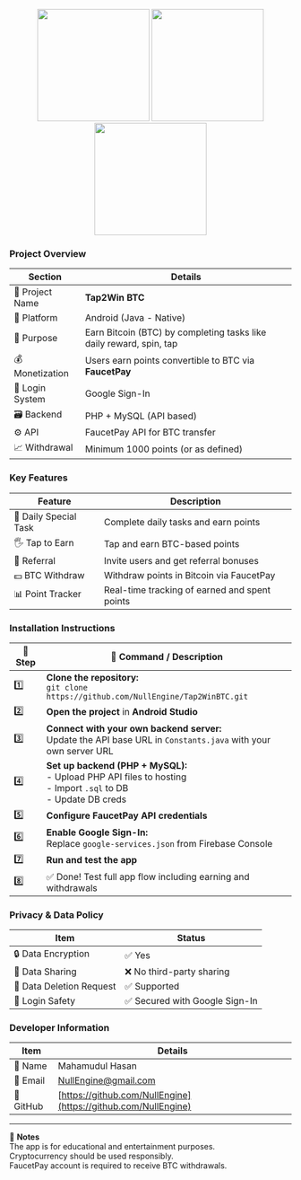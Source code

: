 <p align="center">
  <img src="https://github.com/user-attachments/assets/6a03aaaf-7c4c-447c-9561-ef7d748d5fd5" width="200"/>
  <img src="https://github.com/user-attachments/assets/342b2ccc-4570-4b2e-89d3-503194e203d4" width="200"/>
  <img src="https://github.com/user-attachments/assets/8af600c0-2cce-4f10-a81b-aafabd53d86d" width="200"/>
</p>

### Project Overview

| Section         | Details                                                             |
| --------------- | ------------------------------------------------------------------- |
| 🧾 Project Name     | **Tap2Win BTC**                                                    |
| 📱 Platform     | Android (Java - Native)                                             |
| 🎯 Purpose      | Earn Bitcoin (BTC) by completing tasks like daily reward, spin, tap |
| 💰 Monetization | Users earn points convertible to BTC via **FaucetPay**              |
| 🔐 Login System | Google Sign-In                                                      |
| 🗃️ Backend     | PHP + MySQL (API based)                                             |
| ⚙️ API          | FaucetPay API for BTC transfer                                      |
| 📈 Withdrawal   | Minimum 1000 points (or as defined)                                 |

### Key Features

| Feature               | Description                                   |
| --------------------- | --------------------------------------------- |
| 🎁 Daily Special Task | Complete daily tasks and earn points          |
| 🖐️ Tap to Earn       | Tap and earn BTC-based points                 |
| 👥 Referral           | Invite users and get referral bonuses         |
| 💵 BTC Withdraw       | Withdraw points in Bitcoin via FaucetPay      |
| 📊 Point Tracker      | Real-time tracking of earned and spent points |

### Installation Instructions

| 🔢 Step | 🧰 Command / Description                                                                                       |
| ------- | ------------------------------------------------------------------------------------------------------------ |
| 1️⃣     | **Clone the repository:**<br>`git clone https://github.com/NullEngine/Tap2WinBTC.git`                           |
| 2️⃣     | **Open the project** in **Android Studio**                                                                     |
| 3️⃣     | **Connect with your own backend server:**<br>Update the API base URL in `Constants.java` with your own server URL |
| 4️⃣     | **Set up backend (PHP + MySQL):**<br>- Upload PHP API files to hosting<br>- Import `.sql` to DB<br>- Update DB creds |
| 5️⃣     | **Configure FaucetPay API credentials**                                                                        |
| 6️⃣     | **Enable Google Sign-In:**<br>Replace `google-services.json` from Firebase Console                             |
| 7️⃣     | **Run and test the app**                                                                                        |
| 8️⃣     | ✅ Done! Test full app flow including earning and withdrawals                                                   |

### Privacy & Data Policy

| Item                     | Status                        |
| ------------------------ | ----------------------------- |
| 🔒 Data Encryption       | ✅ Yes                         |
| 🔄 Data Sharing          | ❌ No third-party sharing      |
| 🧹 Data Deletion Request | ✅ Supported                   |
| 🔐 Login Safety          | ✅ Secured with Google Sign-In |

### Developer Information

| Item      | Details                                                        |
| --------- | -------------------------------------------------------------- |
| 👤 Name   | Mahamudul Hasan                                                |
| 📧 Email  | [NullEngine@gmail.com](mailto:NullEngine@gmail.com)            |
| 🔗 GitHub | [https://github.com/NullEngine](https://github.com/NullEngine) |

---

📢 **Notes**  
The app is for educational and entertainment purposes.  
Cryptocurrency should be used responsibly.  
FaucetPay account is required to receive BTC withdrawals.


